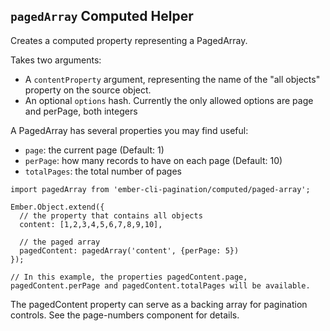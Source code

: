 ## `pagedArray` Computed Helper

Creates a computed property representing a PagedArray. 

Takes two arguments:

* A `contentProperty` argument, representing the name of the "all objects" property on the source object.
* An optional `options` hash. Currently the only allowed options are page and perPage, both integers

A PagedArray has several properties you may find useful:

* `page`: the current page (Default: 1)
* `perPage`: how many records to have on each page (Default: 10)
* `totalPages`: the total number of pages

```
import pagedArray from 'ember-cli-pagination/computed/paged-array';

Ember.Object.extend({
  // the property that contains all objects
  content: [1,2,3,4,5,6,7,8,9,10],

  // the paged array
  pagedContent: pagedArray('content', {perPage: 5})
});

// In this example, the properties pagedContent.page, pagedContent.perPage and pagedContent.totalPages will be available.
```

The pagedContent property can serve as a backing array for pagination controls. See the page-numbers component for details. 